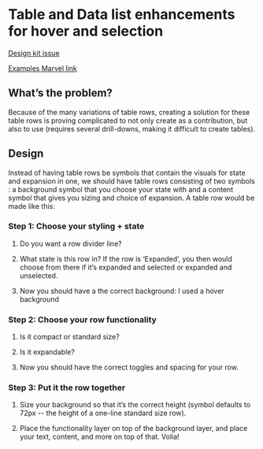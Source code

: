 # Table and Data list enhancements for hover and selection
[Design kit issue](https://github.com/patternfly/patternfly-design-kit/issues/140#event-2948552735)

[Examples Marvel link](https://marvelapp.com/dfbie31)

## What’s the problem? 

Because of the many variations of table rows, creating a solution for these table rows is proving complicated to not only create as a contribution, but also to use (requires several drill-downs, making it difficult to create tables).

## Design

Instead of having table rows be symbols that contain the visuals for state and expansion in one, we should have table rows consisting of two symbols : a background symbol that you choose your state with and a content symbol that gives you sizing and choice of expansion. A table row would be made like this:

### Step 1: Choose your styling + state

1. Do you want a row divider line? 

2. What state is this row in? If the row is ‘Expanded’, you then would choose from there if it’s 
expanded and selected or expanded and unselected. 
  
3. Now you should have a the correct background: I used a hover background

### Step 2: Choose your row functionality

1. Is it compact or standard size?
	
2. Is it expandable?
	
3. Now you should have the correct toggles and spacing for your row. 
	
### Step 3: Put it the row together

1. Size your background so that it’s the correct height (symbol defaults to 72px -- the height 
of a one-line standard size row). 

2. Place the functionality layer on top of the background layer, and place your text, content, 
and more on top of that. Volia! 
